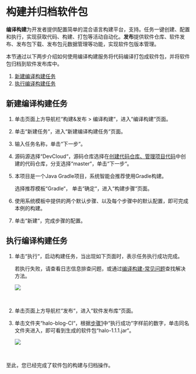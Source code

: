 # **构建并归档软件包**<a name="devcloud_qs_0205"></a>

**编译构建**为开发者提供配置简单的混合语言构建平台，支持。任务一键创建、配置和执行，实现获取代码、构建、打包等活动自动化。**发布**提供软件仓库、软件发布、发布包下载、发布包元数据管理等功能，实现软件包版本管理。

本节通过以下两步介绍如何使用编译构建服务将代码编译打包成软件包，并将软件包归档到软件发布库中。

1.  [新建编译构建任务](#section097945133519)
2.  [执行编译构建任务](#section6914025125118)

## **新建编译构建任务**<a name="section097945133519"></a>

1.  单击页面上方导航栏“构建&发布  \>  编译构建“，进入“编译构建“页面。
2.  单击“新建任务“，进入“新建编译构建任务“页面。
3.  输入任务名称，单击“下一步“。
4.  源码源选择“DevCloud“，源码仓库选择在[创建代码仓库、管理项目代码](基于Java的Web应用开发-创建代码仓库-管理项目代码.md)中创建的代码仓库，分支选择“master“，单击“下一步“。
5.  本项目是一个Java Gradle项目，系统智能会推荐使用Gradle构建。

    选择推荐模板“Gradle“，  单击“确定“，进入“构建步骤“页面。

6.  使用系统模板中提供的两个默认步骤、以及每个步骤中的默认配置，即可完成本例的构建。
7.  单击“新建“，完成步骤的配置。

## **执行编译构建任务**<a name="section6914025125118"></a>

1.  <a name="li2374202833310"></a>单击“执行“，启动构建任务，当出现如下页面时，表示任务执行成功完成。

    若执行失败，请查看日志信息排查问题，或通过[编译构建-常见问题](https://support.huaweicloud.com/codeci_faq/index.html)查找解决方法。

    ![](figures/Java-构建成功.png)

      

2.  单击页面上方导航栏“发布“，进入“软件发布库“页面。
3.  单击文件夹“halo-blog-CI“，根据[步骤1](#li2374202833310)中“执行成功“字样前的数字，单击同名文件夹进入，即可看到生成的软件包“halo-1.1.1.jar“。

    ![](figures/Java-软件包.png)

      


至此，您已经完成了软件包的构建与归档操作。

  


